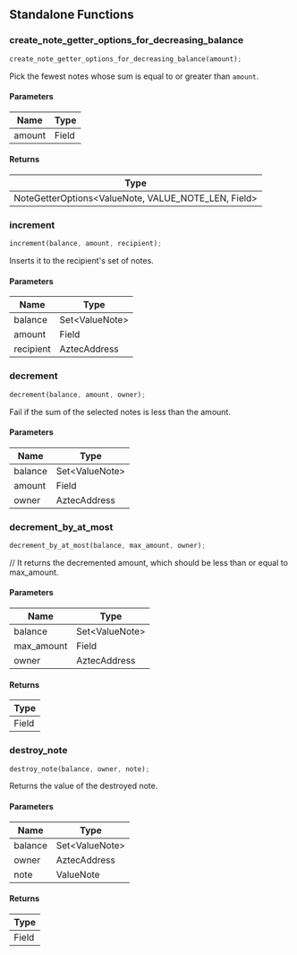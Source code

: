## Standalone Functions

### create_note_getter_options_for_decreasing_balance

```rust
create_note_getter_options_for_decreasing_balance(amount);
```

Pick the fewest notes whose sum is equal to or greater than `amount`.

#### Parameters
| Name | Type |
| --- | --- |
| amount | Field |

#### Returns
| Type |
| --- |
| NoteGetterOptions&lt;ValueNote, VALUE_NOTE_LEN, Field&gt; |

### increment

```rust
increment(balance, amount, recipient);
```

Inserts it to the recipient's set of notes.

#### Parameters
| Name | Type |
| --- | --- |
| balance | Set&lt;ValueNote&gt; |
| amount | Field |
| recipient | AztecAddress |

### decrement

```rust
decrement(balance, amount, owner);
```

Fail if the sum of the selected notes is less than the amount.

#### Parameters
| Name | Type |
| --- | --- |
| balance | Set&lt;ValueNote&gt; |
| amount | Field |
| owner | AztecAddress |

### decrement_by_at_most

```rust
decrement_by_at_most(balance, max_amount, owner);
```

// It returns the decremented amount, which should be less than or equal to max_amount.

#### Parameters
| Name | Type |
| --- | --- |
| balance | Set&lt;ValueNote&gt; |
| max_amount | Field |
| owner | AztecAddress |

#### Returns
| Type |
| --- |
| Field |

### destroy_note

```rust
destroy_note(balance, owner, note);
```

Returns the value of the destroyed note.

#### Parameters
| Name | Type |
| --- | --- |
| balance | Set&lt;ValueNote&gt; |
| owner | AztecAddress |
| note | ValueNote |

#### Returns
| Type |
| --- |
| Field |

